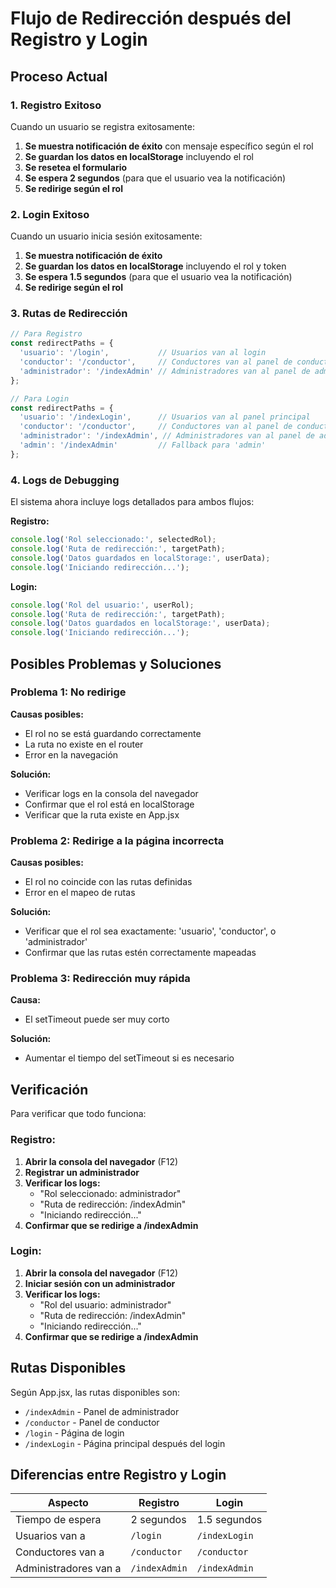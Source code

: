 # Flujo de Redirección después del Registro y Login

## Proceso Actual

### 1. Registro Exitoso
Cuando un usuario se registra exitosamente:

1. **Se muestra notificación de éxito** con mensaje específico según el rol
2. **Se guardan los datos en localStorage** incluyendo el rol
3. **Se resetea el formulario**
4. **Se espera 2 segundos** (para que el usuario vea la notificación)
5. **Se redirige según el rol**

### 2. Login Exitoso
Cuando un usuario inicia sesión exitosamente:

1. **Se muestra notificación de éxito**
2. **Se guardan los datos en localStorage** incluyendo el rol y token
3. **Se espera 1.5 segundos** (para que el usuario vea la notificación)
4. **Se redirige según el rol**

### 3. Rutas de Redirección

```javascript
// Para Registro
const redirectPaths = {
  'usuario': '/login',           // Usuarios van al login
  'conductor': '/conductor',     // Conductores van al panel de conductor
  'administrador': '/indexAdmin' // Administradores van al panel de admin
};

// Para Login
const redirectPaths = {
  'usuario': '/indexLogin',      // Usuarios van al panel principal
  'conductor': '/conductor',     // Conductores van al panel de conductor
  'administrador': '/indexAdmin', // Administradores van al panel de admin
  'admin': '/indexAdmin'         // Fallback para 'admin'
};
```

### 4. Logs de Debugging

El sistema ahora incluye logs detallados para ambos flujos:

**Registro:**
```javascript
console.log('Rol seleccionado:', selectedRol);
console.log('Ruta de redirección:', targetPath);
console.log('Datos guardados en localStorage:', userData);
console.log('Iniciando redirección...');
```

**Login:**
```javascript
console.log('Rol del usuario:', userRol);
console.log('Ruta de redirección:', targetPath);
console.log('Datos guardados en localStorage:', userData);
console.log('Iniciando redirección...');
```

## Posibles Problemas y Soluciones

### Problema 1: No redirige
**Causas posibles:**
- El rol no se está guardando correctamente
- La ruta no existe en el router
- Error en la navegación

**Solución:**
- Verificar logs en la consola del navegador
- Confirmar que el rol está en localStorage
- Verificar que la ruta existe en App.jsx

### Problema 2: Redirige a la página incorrecta
**Causas posibles:**
- El rol no coincide con las rutas definidas
- Error en el mapeo de rutas

**Solución:**
- Verificar que el rol sea exactamente: 'usuario', 'conductor', o 'administrador'
- Confirmar que las rutas estén correctamente mapeadas

### Problema 3: Redirección muy rápida
**Causa:**
- El setTimeout puede ser muy corto

**Solución:**
- Aumentar el tiempo del setTimeout si es necesario

## Verificación

Para verificar que todo funciona:

### Registro:
1. **Abrir la consola del navegador** (F12)
2. **Registrar un administrador**
3. **Verificar los logs:**
   - "Rol seleccionado: administrador"
   - "Ruta de redirección: /indexAdmin"
   - "Iniciando redirección..."
4. **Confirmar que se redirige a /indexAdmin**

### Login:
1. **Abrir la consola del navegador** (F12)
2. **Iniciar sesión con un administrador**
3. **Verificar los logs:**
   - "Rol del usuario: administrador"
   - "Ruta de redirección: /indexAdmin"
   - "Iniciando redirección..."
4. **Confirmar que se redirige a /indexAdmin**

## Rutas Disponibles

Según App.jsx, las rutas disponibles son:
- `/indexAdmin` - Panel de administrador
- `/conductor` - Panel de conductor  
- `/login` - Página de login
- `/indexLogin` - Página principal después del login

## Diferencias entre Registro y Login

| Aspecto | Registro | Login |
|---------|----------|-------|
| Tiempo de espera | 2 segundos | 1.5 segundos |
| Usuarios van a | `/login` | `/indexLogin` |
| Conductores van a | `/conductor` | `/conductor` |
| Administradores van a | `/indexAdmin` | `/indexAdmin` |
